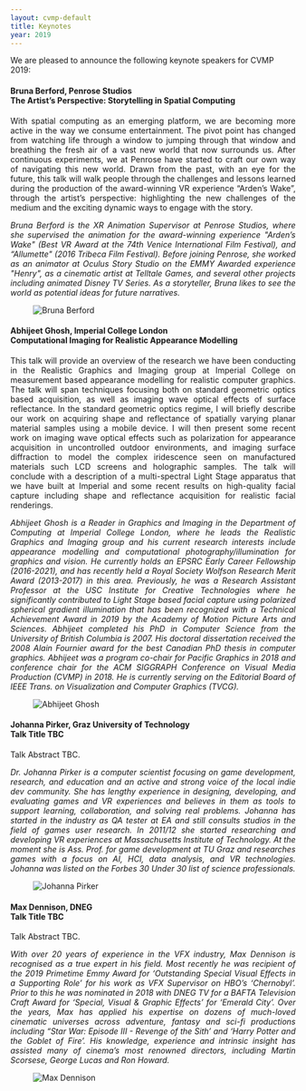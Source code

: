 ```yaml
---
layout: cvmp-default
title: Keynotes
year: 2019
---
```


We are pleased to announce the following keynote speakers for CVMP 2019:


<a name="BB" />
<div class="row">
<div class="col-xs-12 col-sm-7 col-md-8 col-lg-9" markdown="1" style="text-align: justify">

#### Bruna Berford, Penrose Studios<br>The Artist’s Perspective: Storytelling in Spatial Computing

With spatial computing as an emerging platform, we are becoming more active in the way we consume entertainment. The pivot point has changed from watching life through a window to jumping through that window and breathing the fresh air of a vast new world that now surrounds us. After continuous experiments, we at Penrose have started to craft our own way of navigating this new world. Drawn from the past, with an eye for the future, this talk will walk people through the challenges and lessons learned during the production of the award-winning VR experience “Arden’s Wake”, through the artist’s perspective: highlighting the new challenges of the medium and the exciting dynamic ways to engage with the story.


*Bruna Berford is the XR Animation Supervisor at Penrose Studios, where she supervised the animation for the award-winning experience "Arden’s Wake" (Best VR Award at the 74th Venice International Film Festival), and “Allumette" (2016 Tribeca Film Festival). Before joining Penrose, she worked as an animator at Oculus Story Studio on the EMMY Awarded experience "Henry", as a cinematic artist at Telltale Games, and several other projects including animated Disney TV Series. As a storyteller, Bruna likes to see the world as potential ideas for future narratives.*

</div>

<figure class="col-xs-6 col-sm-5 col-md-4 col-lg-3">
  <img src="{{site.url}}/img/2019/keynotes/bruna-berford .jpg" class="img-responsive img-thumbnail" alt="Bruna Berford " title="Bruna Berford">
</figure>

</div>


<a name="AG" />
<div class="row">
<div class="col-xs-12 col-sm-7 col-md-8 col-lg-9" markdown="1" style="text-align: justify">

#### Abhijeet Ghosh, Imperial College London<br>Computational Imaging for Realistic Appearance Modelling

This talk will provide an overview of the research we have been conducting in the Realistic Graphics and Imaging group at Imperial College on measurement based appearance modelling for realistic computer graphics. The talk will span techniques focusing both on standard geometric optics based acquisition, as well as imaging wave optical effects of surface reflectance. In the standard geometric optics regime, I will briefly describe our work on acquiring shape and reflectance of spatially varying planar material samples using a mobile device. I will then present some recent work on imaging wave optical effects such as polarization for appearance acquisition in uncontrolled outdoor environments, and imaging surface diffraction to model the complex iridescence seen on manufactured materials such LCD screens and holographic samples. The talk will conclude with a description of a multi-spectral Light Stage apparatus that we have built at Imperial and some recent results on high-quality facial capture including shape and reflectance acquisition for realistic facial renderings.

*Abhijeet Ghosh is a Reader in Graphics and Imaging in the Department of Computing at Imperial College London, where he leads the Realistic Graphics and Imaging group and his current research interests include appearance modelling and computational photography/illumination for graphics and vision. He currently holds an EPSRC Early Career Fellowship (2016-2021), and has recently held a Royal Society Wolfson Research Merit Award (2013-2017) in this area. Previously, he was a Research Assistant Professor at the USC Institute for Creative Technologies where he significantly contributed to Light Stage based facial capture using polarized spherical gradient illumination that has been recognized with a Technical Achievement Award in 2019 by the Academy of Motion Picture Arts and Sciences. Abhijeet completed his PhD in Computer Science from the University of British Columbia is 2007. His doctoral dissertation received the 2008 Alain Fournier award for the best Canadian PhD thesis in computer graphics. Abhijeet was a program co-chair for Pacific Graphics in 2018 and conference chair for the ACM SIGGRAPH Conference on Visual Media Production (CVMP) in 2018. He is currently serving on the Editorial Board of IEEE Trans. on Visualization and Computer Graphics (TVCG).*

</div>

<figure class="col-xs-6 col-sm-5 col-md-4 col-lg-3">
  <img src="{{site.url}}/img/2019/keynotes/abhijeet-ghosh.jpg" class="img-responsive img-thumbnail" alt="Abhijeet Ghosh" title="Abhijeet Ghosh">
</figure>

</div>





<a name="JP" />
<div class="row">
<div class="col-xs-12 col-sm-7 col-md-8 col-lg-9" markdown="1" style="text-align: justify">

#### Johanna Pirker, Graz University of Technology<br>Talk Title TBC

Talk Abstract TBC. 

*Dr. Johanna Pirker is a computer scientist focusing on game development, research, and education and an active and strong voice of the local indie dev community. She has lengthy experience in designing, developing, and evaluating games and VR experiences and believes in them as tools to support learning, collaboration, and solving real problems. Johanna has started in the industry as QA tester at EA and still consults studios in the field of games user research. In 2011/12 she started researching and developing VR experiences at Massachusetts Institute of Technology. At the moment she is Ass. Prof. for game
development at TU Graz and researches games with a focus on AI, HCI, data analysis, and VR technologies. Johanna was listed on the Forbes 30 Under 30 list of science professionals.*

</div>

<figure class="col-xs-6 col-sm-5 col-md-4 col-lg-3">
  <img src="{{site.url}}/img/2019/keynotes/johanna-pirker.jpg" class="img-responsive img-thumbnail" alt="Johanna Pirker" title="Johanna Pirker">
</figure>

</div>



<a name="MD" />
<div class="row">
<div class="col-xs-12 col-sm-7 col-md-8 col-lg-9" markdown="1" style="text-align: justify">

#### Max Dennison, DNEG<br>Talk Title TBC

Talk Abstract TBC. 

*With over 20 years of experience in the VFX industry, Max Dennison is recognised as a true expert in his field. Most recently he was recipient of the 2019 Primetime Emmy Award for ‘Outstanding Special Visual Effects in a Supporting Role’ for his work as VFX Supervisor on HBO’s ‘Chernobyl’. Prior to this he was nominated in 2018 with DNEG TV for a BAFTA Television Craft Award for ‘Special, Visual & Graphic Effects’ for ‘Emerald City’. Over the years, Max has applied his expertise on dozens of much-loved cinematic universes across adventure, fantasy and sci-fi productions including “Star War: Episode III - Revenge of the Sith’ and ‘Harry Potter and the Goblet of Fire’. His knowledge, experience and intrinsic insight has assisted many of cinema’s most renowned directors, including Martin Scorsese, George Lucas and Ron Howard.*

</div>

<figure class="col-xs-6 col-sm-5 col-md-4 col-lg-3">
  <img src="{{site.url}}/img/2019/keynotes/max-dennsion.jpg" class="img-responsive img-thumbnail" alt="Max Dennison" title="Max Dennison">
</figure>

</div>

